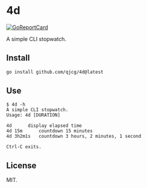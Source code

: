 # 4d

[![GoReportCard][badge_reportcard]][reportcard]

[badge_reportcard]: https://goreportcard.com/badge/github.com/qjcg/4d
[reportcard]: https://goreportcard.com/report/github.com/qjcg/4d


A simple CLI stopwatch.


## Install

```sh
go install github.com/qjcg/4d@latest
```


## Use

```
$ 4d -h
A simple CLI stopwatch.
Usage: 4d [DURATION]

4d		display elapsed time
4d 15m		countdown 15 minutes
4d 3h2m1s	countdown 3 hours, 2 minutes, 1 second

Ctrl-C exits.
```


## License

MIT.
